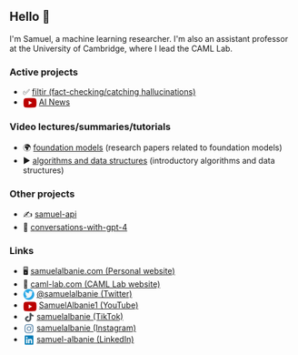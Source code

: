 ## Hello 👋

I'm Samuel, a machine learning researcher. I'm also an assistant professor at the University of Cambridge, where I lead the CAML Lab.

### Active projects

- ✅ [filtir (fact-checking/catching hallucinations)](https://filtir.com/)
- <img src="images/youtube-icon.png" alt="YouTube icon" width="24" height="18" style="vertical-align: middle;"></a> [AI News](https://github.com/albanie/AI-news)

### Video lectures/summaries/tutorials

- 🌍 [foundation models](https://github.com/albanie/foundation-models) (research papers related to foundation models)
- ▶ [algorithms and data structures](https://github.com/albanie/algorithms-and-data-structures) (introductory algorithms and data structures)

### Other projects

- ✍️ [samuel-api](https://samuel-api.com/)
- 🤖 [conversations-with-gpt-4](https://conversations-with-gpt-4.com/)

### Links

- :desktop_computer: [samuelalbanie.com (Personal website)](https://samuelalbanie.com/)
-  🐫 [caml-lab.com (CAML Lab website)](https://caml-lab.com)
- <a href="https://twitter.com/SamuelAlbanie"><img src="images/twitter-icon.png" alt="Twitter bird icon" width="20" height="20" style="vertical-align: middle;"></a> [@samuelalbanie (Twitter)](https://twitter.com/SamuelAlbanie)
- <a href="https://youtube.com/c/SamuelAlbanie1"><img src="images/youtube-icon.png" alt="YouTube icon" width="24" height="18" style="vertical-align: middle;"></a> [SamuelAlbanie1 (YouTube)](https://youtube.com/c/SamuelAlbanie1)
- <a href="https://tiktok.com/@samuelalbanie"><img src="images/tiktok-icon.png" alt="TikTok icon" width="20" height="20" style="vertical-align: middle;"></a> [samuelalbanie (TikTok)](https://tiktok.com/@samuelalbanie)
- <a href="https://instagram.com/samuelalbanie"><img src="images/instagram-icon.png" alt="Instagram icon" width="20" height="20" style="vertical-align: middle;"></a> [samuelalbanie (Instagram)](https://instagram.com/samuelalbanie)
- <a href="https://linkedin.com/in/samuel-albanie"><img src="images/linkedin-icon.png" alt="LinkedIn icon" width="20" height="20" style="vertical-align: middle;"></a> [samuel-albanie (LinkedIn)](https://linkedin.com/in/samuel-albanie)

